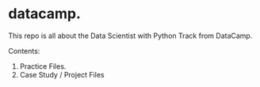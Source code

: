 # datacamp.

This repo is all about the Data Scientist with Python Track from DataCamp. 

Contents: 
1. Practice Files.  
2. Case Study /  Project Files 
